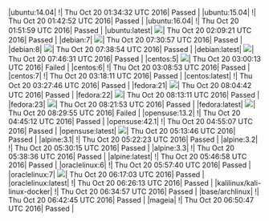 |ubuntu:14.04| \![](https://cdn.rawgit.com/Neilpang/letest/master/status/ubuntu-14.04.svg?1476927272)| Thu Oct 20 01:34:32 UTC 2016| Passed |
|ubuntu:15.04| \![](https://cdn.rawgit.com/Neilpang/letest/master/status/ubuntu-15.04.svg?1476927772)| Thu Oct 20 01:42:52 UTC 2016| Passed |
|ubuntu:16.04| \![](https://cdn.rawgit.com/Neilpang/letest/master/status/ubuntu-16.04.svg?1476928319)| Thu Oct 20 01:51:59 UTC 2016| Passed |
|ubuntu:latest| ![](https://cdn.rawgit.com/Neilpang/letest/master/status/ubuntu-latest.svg?1476929361)| Thu Oct 20 02:09:21 UTC 2016| Passed |
|debian:7| ![](https://cdn.rawgit.com/Neilpang/letest/master/status/debian-7.svg?1476948657)| Thu Oct 20 07:30:57 UTC 2016| Passed |
|debian:8| ![](https://cdn.rawgit.com/Neilpang/letest/master/status/debian-8.svg?1476949134)| Thu Oct 20 07:38:54 UTC 2016| Passed |
|debian:latest| ![](https://cdn.rawgit.com/Neilpang/letest/master/status/debian-latest.svg?1476949591)| Thu Oct 20 07:46:31 UTC 2016| Passed |
|centos:5| ![](https://cdn.rawgit.com/Neilpang/letest/master/status/centos-5.svg?1476932413)| Thu Oct 20 03:00:13 UTC 2016| Failed |
|centos:6| \![](https://cdn.rawgit.com/Neilpang/letest/master/status/centos-6.svg?1476932933)| Thu Oct 20 03:08:53 UTC 2016| Passed |
|centos:7| \![](https://cdn.rawgit.com/Neilpang/letest/master/status/centos-7.svg?1476933491)| Thu Oct 20 03:18:11 UTC 2016| Passed |
|centos:latest| \![](https://cdn.rawgit.com/Neilpang/letest/master/status/centos-latest.svg?1476934066)| Thu Oct 20 03:27:46 UTC 2016| Passed |
|fedora:21| ![](https://cdn.rawgit.com/Neilpang/letest/master/status/fedora-21.svg?1476950682)| Thu Oct 20 08:04:42 UTC 2016| Passed |
|fedora:22| ![](https://cdn.rawgit.com/Neilpang/letest/master/status/fedora-22.svg?1476951191)| Thu Oct 20 08:13:11 UTC 2016| Passed |
|fedora:23| ![](https://cdn.rawgit.com/Neilpang/letest/master/status/fedora-23.svg?1476951713)| Thu Oct 20 08:21:53 UTC 2016| Passed |
|fedora:latest| ![](https://cdn.rawgit.com/Neilpang/letest/master/status/fedora-latest.svg?1476952195)| Thu Oct 20 08:29:55 UTC 2016| Failed |
|opensuse:13.2| \![](https://cdn.rawgit.com/Neilpang/letest/master/status/opensuse-13.2.svg?1476938712)| Thu Oct 20 04:45:12 UTC 2016| Passed |
|opensuse:42.1| \![](https://cdn.rawgit.com/Neilpang/letest/master/status/opensuse-42.1.svg?1476939307)| Thu Oct 20 04:55:07 UTC 2016| Passed |
|opensuse:latest| ![](https://cdn.rawgit.com/Neilpang/letest/master/status/opensuse-latest.svg?1476940426)| Thu Oct 20 05:13:46 UTC 2016| Passed |
|alpine:3.1| \![](https://cdn.rawgit.com/Neilpang/letest/master/status/alpine-3.1.svg?1476940943)| Thu Oct 20 05:22:23 UTC 2016| Passed |
|alpine:3.2| \![](https://cdn.rawgit.com/Neilpang/letest/master/status/alpine-3.2.svg?1476941415)| Thu Oct 20 05:30:15 UTC 2016| Passed |
|alpine:3.3| \![](https://cdn.rawgit.com/Neilpang/letest/master/status/alpine-3.3.svg?1476941916)| Thu Oct 20 05:38:36 UTC 2016| Passed |
|alpine:latest| \![](https://cdn.rawgit.com/Neilpang/letest/master/status/alpine-latest.svg?1476942418)| Thu Oct 20 05:46:58 UTC 2016| Passed |
|oraclelinux:6| \![](https://cdn.rawgit.com/Neilpang/letest/master/status/oraclelinux-6.svg?1476943060)| Thu Oct 20 05:57:40 UTC 2016| Passed |
|oraclelinux:7| ![](https://cdn.rawgit.com/Neilpang/letest/master/status/oraclelinux-7.svg?1476944223)| Thu Oct 20 06:17:03 UTC 2016| Passed |
|oraclelinux:latest| \![](https://cdn.rawgit.com/Neilpang/letest/master/status/oraclelinux-latest.svg?1476944773)| Thu Oct 20 06:26:13 UTC 2016| Passed |
|kalilinux/kali-linux-docker| \![](https://cdn.rawgit.com/Neilpang/letest/master/status/kalilinux-kali-linux-docker.svg?1476945297)| Thu Oct 20 06:34:57 UTC 2016| Passed |
|base/archlinux| \![](https://cdn.rawgit.com/Neilpang/letest/master/status/base-archlinux.svg?1476945765)| Thu Oct 20 06:42:45 UTC 2016| Passed |
|mageia| \![](https://cdn.rawgit.com/Neilpang/letest/master/status/mageia.svg?1476946247)| Thu Oct 20 06:50:47 UTC 2016| Passed |
